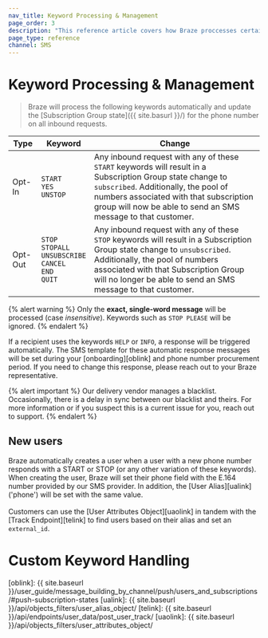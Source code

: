 ```yaml
---
nav_title: Keyword Processing & Management
page_order: 3
description: "This reference article covers how Braze proccesses certain keywords for SMS."
page_type: reference
channel: SMS
---
```


# Keyword Processing & Management

> Braze will process the following keywords automatically and update the [Subscription Group state]({{ site.basurl }}/) for the phone number on all inbound requests.

| Type | Keyword | Change |
|-|-------|---|
|Opt-In| `START`<br> `YES`<br> `UNSTOP` | Any inbound request with any of these `START` keywords will result in a Subscription Group state change to `subscribed`. Additionally, the pool of numbers associated with that subscription group will now be able to send an SMS message to that customer. |
|Opt-Out| `STOP`<br> `STOPALL`<br> `UNSUBSCRIBE`<br> `CANCEL`<br> `END`<br> `QUIT` | Any inbound request with any of these `STOP` keywords will result in a Subscription Group state change to `unsubscribed`. Additionally, the pool of numbers associated with that Subscription Group will no longer be able to send an SMS message to that customer. |

{% alert warning %}
Only the __exact, single-word message__ will be processed (case _insensitive_). Keywords such as `STOP PLEASE` will be ignored.
{% endalert %}

If a recipient uses the keywords `HELP` or `INFO`, a response will be triggered automatically. The SMS template for these automatic response messages will be set during your [onboarding][oblink] and phone number procurement period. If you need to change this response, please reach out to your Braze representative.

{% alert important %}
Our delivery vendor manages a blacklist. Occasionally, there is a delay in sync between our blacklist and theirs. For more information or if you suspect this is a current issue for you, reach out to support.
{% endalert %}

## New users

Braze  automatically creates a user when a user with a new phone number responds with a START or STOP (or any other variation of these keywords).  When creating the user, Braze will set their phone field with the E.164 number provided by our SMS provider.  In addition, the [User Alias][ualink] ('phone') will be set with the same value.<br><br>Customers can use the [User Attributes Object][uaolink] in tandem with the [Track Endpoint][telink] to find users based on their alias and set an `external_id`.

# Custom Keyword Handling



[oblink]: {{ site.baseurl }}/user_guide/message_building_by_channel/push/users_and_subscriptions/#push-subscription-states
[ualink]: {{ site.baseurl }}/api/objects_filters/user_alias_object/
[telink]: {{ site.baseurl }}/api/endpoints/user_data/post_user_track/
[uaolink]: {{ site.baseurl }}/api/objects_filters/user_attributes_object/